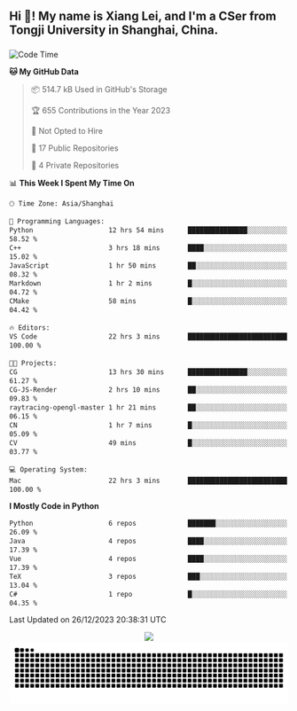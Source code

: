 <h2 align="left">Hi 👋! My name is Xiang Lei, and I'm a CSer from Tongji University in Shanghai, China.</h2>

###

<!--START_SECTION:waka-->
![Code Time](http://img.shields.io/badge/Code%20Time-382%20hrs%2024%20mins-blue)

**🐱 My GitHub Data** 

> 📦 514.7 kB Used in GitHub's Storage 
 > 
> 🏆 655 Contributions in the Year 2023
 > 
> 🚫 Not Opted to Hire
 > 
> 📜 17 Public Repositories 
 > 
> 🔑 4 Private Repositories 
 > 
📊 **This Week I Spent My Time On** 

```text
🕑︎ Time Zone: Asia/Shanghai

💬 Programming Languages: 
Python                   12 hrs 54 mins      ███████████████░░░░░░░░░░   58.52 % 
C++                      3 hrs 18 mins       ████░░░░░░░░░░░░░░░░░░░░░   15.02 % 
JavaScript               1 hr 50 mins        ██░░░░░░░░░░░░░░░░░░░░░░░   08.32 % 
Markdown                 1 hr 2 mins         █░░░░░░░░░░░░░░░░░░░░░░░░   04.72 % 
CMake                    58 mins             █░░░░░░░░░░░░░░░░░░░░░░░░   04.42 % 

🔥 Editors: 
VS Code                  22 hrs 3 mins       █████████████████████████   100.00 % 

🐱‍💻 Projects: 
CG                       13 hrs 30 mins      ███████████████░░░░░░░░░░   61.27 % 
CG-JS-Render             2 hrs 10 mins       ██░░░░░░░░░░░░░░░░░░░░░░░   09.83 % 
raytracing-opengl-master 1 hr 21 mins        ██░░░░░░░░░░░░░░░░░░░░░░░   06.15 % 
CN                       1 hr 7 mins         █░░░░░░░░░░░░░░░░░░░░░░░░   05.09 % 
CV                       49 mins             █░░░░░░░░░░░░░░░░░░░░░░░░   03.77 % 

💻 Operating System: 
Mac                      22 hrs 3 mins       █████████████████████████   100.00 % 
```

**I Mostly Code in Python** 

```text
Python                   6 repos             ███████░░░░░░░░░░░░░░░░░░   26.09 % 
Java                     4 repos             ████░░░░░░░░░░░░░░░░░░░░░   17.39 % 
Vue                      4 repos             ████░░░░░░░░░░░░░░░░░░░░░   17.39 % 
TeX                      3 repos             ███░░░░░░░░░░░░░░░░░░░░░░   13.04 % 
C#                       1 repo              █░░░░░░░░░░░░░░░░░░░░░░░░   04.35 % 
```




 Last Updated on 26/12/2023 20:38:31 UTC
<!--END_SECTION:waka-->

<div align="center">
  <img src="https://github-readme-stats.vercel.app/api?username=Lei00764&show_icons=true&theme=radical" />
 </div>

 <div align="center">

<picture>
  <source media="(prefers-color-scheme: dark)" srcset="https://raw.githubusercontent.com/Lei00764/Lei00764/output/github-contribution-grid-snake-dark.svg">
  <source media="(prefers-color-scheme: light)" srcset="https://raw.githubusercontent.com/Lei00764/Lei00764/output/github-contribution-grid-snake.svg">
  <img alt="github contribution grid snake animation" src="https://raw.githubusercontent.com/Lei00764/Lei00764/output/github-contribution-grid-snake.svg">
</picture>

</div>




